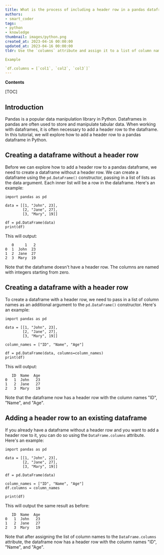 ```yaml
---
title: What is the process of including a header row in a pandas dataframe?
authors:
- smart_coder
tags:
- python
- knowledge
thumbnail: images/python.png
created_at: 2023-04-16 00:00:00
updated_at: 2023-04-16 00:00:00
tldr: Use the `columns` attribute and assign it to a list of column names. 

Example 

`df.columns = [`col1`, `col2`, `col3`]`
---
```


**Contents**

[TOC]

## Introduction

Pandas is a popular data manipulation library in Python. Dataframes in pandas are often used to store and manipulate tabular data. When working with dataframes, it is often necessary to add a header row to the dataframe. In this tutorial, we will explore how to add a header row to a pandas dataframe in Python.

## Creating a dataframe without a header row

Before we can explore how to add a header row to a pandas dataframe, we need to create a dataframe without a header row. We can create a dataframe using the `pd.DataFrame()` constructor, passing in a list of lists as the data argument. Each inner list will be a row in the dataframe. Here's an example:

```
import pandas as pd

data = [[1, "John", 23],
        [2, "Jane", 27],
        [3, "Mary", 19]]

df = pd.DataFrame(data)
print(df)
```

This will output:

```
   0     1   2
0  1  John  23
1  2  Jane  27
2  3  Mary  19
```

Note that the dataframe doesn't have a header row. The columns are named with integers starting from zero.

## Creating a dataframe with a header row

To create a dataframe with a header row, we need to pass in a list of column names as an additional argument to the `pd.DataFrame()` constructor. Here's an example:

```
import pandas as pd

data = [[1, "John", 23],
        [2, "Jane", 27],
        [3, "Mary", 19]]

column_names = ["ID", "Name", "Age"]

df = pd.DataFrame(data, columns=column_names)
print(df)
```

This will output:

```
   ID  Name  Age
0   1  John   23
1   2  Jane   27
2   3  Mary   19
```

Note that the dataframe now has a header row with the column names "ID", "Name", and "Age".

## Adding a header row to an existing dataframe

If you already have a dataframe without a header row and you want to add a header row to it, you can do so using the `DataFrame.columns` attribute. Here's an example:

```
import pandas as pd

data = [[1, "John", 23],
        [2, "Jane", 27],
        [3, "Mary", 19]]

df = pd.DataFrame(data)

column_names = ["ID", "Name", "Age"]
df.columns = column_names

print(df)
```

This will output the same result as before:

```
   ID  Name  Age
0   1  John   23
1   2  Jane   27
2   3  Mary   19
```

Note that after assigning the list of column names to the `DataFrame.columns` attribute, the dataframe now has a header row with the column names "ID", "Name", and "Age".
